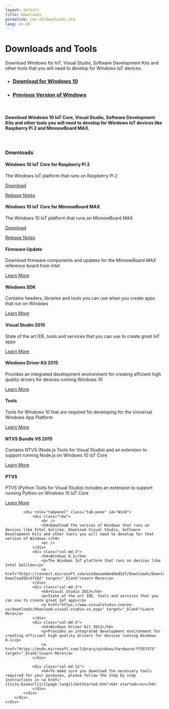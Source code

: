 ```yaml
---
layout: default
title: Downloads
permalink: /en-US/Downloads.htm
lang: en-US
---
```


<div class="row section-heading">
    <div class="col-md-6">
        <h1>Downloads and Tools</h1>
        <p>Download Windows for IoT, Visual Studio, Software Development Kits and other tools that you will need to develop for Windows IoT devices.</p>
    </div>
    <div class="col-md-6">
        <div class="downloads-image"></div>
    </div>
</div>
<div class="row section-heading">
    <div role="tabpanel">
        <ul class="nav nav-tabs" role="tablist">
            <li role="presentation" class="active"><a href="#Win10" aria-controls="Win10" role="tab" data-toggle="tab"><h3>Download for Windows 10</h3></a></li>
            <li role="presentation"><a href="#Win8" aria-controls="Win8" role="tab" data-toggle="tab"><h3>Previous Version of Windows</h3></a></li>
        </ul>
        <div class="tab-content">
            <div role="tabpanel" class="tab-pane active" id="Win10">
                <div class="row">
                    <br />
                    <h4>Download Windows 10 IoT Core, Visual Studio, Software Development Kits and other tools you will need to develop for Windows IoT devices like Raspberry Pi 2 and MinnowBoard MAX.</h4>
                    <br />
                </div>
				<div class="row">
                    <div class="col-md-12">
                        <h3>Downloads</h3>
                    </div>
					<div class="col-md-3">
                        <h4>Windows 10 IoT Core for Raspberry Pi 2</h4>
                        <p>The Windows IoT platform that runs on Raspberry Pi 2</p>
                        <a href="http://go.microsoft.com/fwlink/?LinkId=619755" target="_blank">Download</a>
						<p><a href="http://go.microsoft.com/fwlink/?LinkId=534601" target="_blank">Release Notes</a></p>
                    </div>
                    <div class="col-md-3">
                        <h4>Windows 10 IoT Core for MinnowBoard MAX</h4>
                        <p>The Windows 10 IoT platform that runs on MinnowBoard MAX</p>
                        <a href="http://go.microsoft.com/fwlink/?LinkId=619756" target="_blank">Download</a>
						<p><a href="http://go.microsoft.com/fwlink/?LinkId=534601" target="_blank">Release Notes</a></p>
                    </div>
                    <div class="col-md-3">
                        <h4>Firmware Update</h4>
                        <p>Download firmware components and updates for the MinnowBoard MAX reference board from Intel</p>
                        <a href="http://firmware.intel.com/projects/minnowboard-max" target="_blank">Learn More</a>
                    </div>
                    <div class="col-md-3">
                        <h4>Windows SDK</h4>
                        <p>Contains headers, libraries and tools you can use when you create apps that run on Windows</p>
                        <a href="https://dev.windows.com/en-US/windows-10-developer-preview-tools" target="_blank">Learn More</a>
                    </div>
				</div>
				<div class="row">
                    <div class="col-md-3">
                        <h4>Visual Studio 2015</h4>
                        <p>State of the art IDE, tools and services that you can use to create great IoT apps</p>
                        <a href="https://www.visualstudio.com/vs-2015-product-editions" target="_blank">Learn More</a>
                    </div>
                    <div class="col-md-3">
                        <h4>Windows Driver Kit 2015</h4>
                        <p>Provides an integrated development environment for creating efficient high quality drivers for devices running Windows 10</p>
                        <a href="https://msdn.microsoft.com/en-US/windows/hardware/dn913721(v=vs.8.5).aspx" target="_blank">Learn More</a>
                    </div>
                    <div class="col-md-3">
                        <h4>Tools</h4>
                        <p>Tools for Windows 10 that are required for developing for the Universal Windows App Platform</p>
                        <a href="https://dev.windows.com/en-us/downloads/windows-10-developer-tools" target="_blank">Learn More</a>
                    </div>
                    <div class="col-md-3">
                        <h4>NTVS Bundle VS 2015</h4>
                        <p>Contains NTVS (Node.js Tools for Visual Studio) and an extension to support running Node.js on Windows 10 IoT Core</p>
                        <a href="https://github.com/ms-iot/ntvsiot/releases" target="_blank">Learn More</a>
                    </div>
                </div>
                <div class="row">
                    <div class="col-md-3">
                        <h4>PTVS</h4>
                        <p>PTVS (Python Tools for Visual Studio) includes an extension to support running Python on Windows 10 IoT Core</p>
                        <a href="https://github.com/microsoft/ptvs/releases" target="_blank">Learn More</a>
                    </div>
                    <div class="col-md-3">
                        <!-- Placeholder for alignment -->
                    </div>
                    <div class="col-md-3">
                        <!-- Placeholder for alignment -->
                    </div>
                    <div class="col-md-3">
                        <!-- Placeholder for alignment -->
                    </div>
                </div>
            </div>

            <div role="tabpanel" class="tab-pane" id="Win8">
                <div class="row">
                    <br />
                    <h4>Download the version of Windows that runs on devices like Intel Galileo. Download Visual Studio, Software Development Kits and other tools you will need to develop for that version of Windows.</h4>
                    <br />
                </div>
                <div class="col-md-3">
                    <h4>Windows 8.1</h4>
                    <p>The Windows IoT platform that runs on devices like Intel Galileo</p>
                    <a href="https://connect.microsoft.com/windowsembeddedIoT/Downloads/DownloadDetails.aspx?DownloadID=57182" target="_blank">Learn More</a>
                </div>
                <div class="col-md-3">
                    <h4>Visual Studio 2013</h4>
                    <p>State of the art IDE, tools and services that you can use to create great IoT apps</p>
                    <a href="https://www.visualstudio.com/en-us/downloads/download-visual-studio-vs.aspx" target="_blank">Learn More</a>
                </div>
                <div class="col-md-3">
                    <h4>Windows Driver Kit 2013</h4>
                    <p>Provides an integrated development environment for creating efficient high quality drivers for devices running Windows 8.1</p>
                    <a href="https://msdn.microsoft.com/library/windows/hardware/ff557573" target="_blank">Learn More</a>
                </div>

                <div class="col-md-12">
                    <h4>To make sure you download the necessary tools required for your purposes, please follow the step by step instructions in <a href="{{site.baseurl}}/{{page.lang}}/GetStarted.htm">Get started</a></h4>
                </div>
            </div>
        </div>
    </div>
</div>
